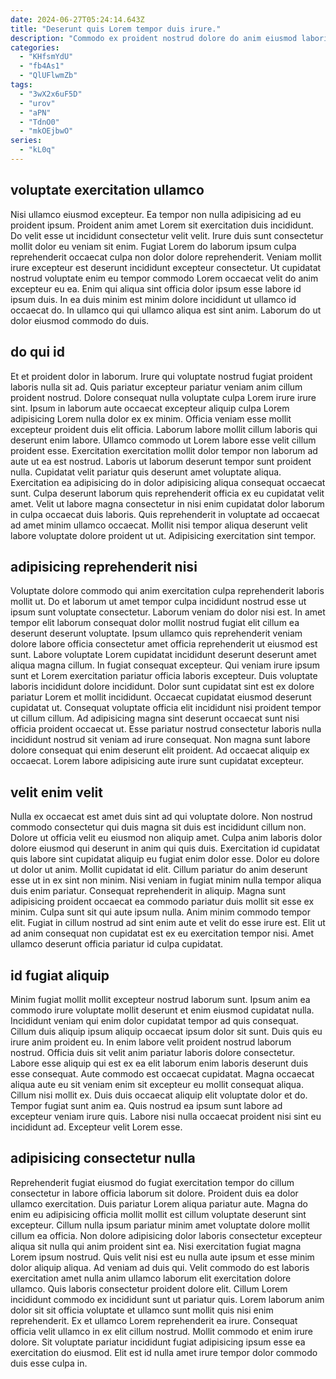 ```yaml
---
date: 2024-06-27T05:24:14.643Z
title: "Deserunt quis Lorem tempor duis irure."
description: "Commodo ex proident nostrud dolore do anim eiusmod laboris ipsum ad ad. Reprehenderit reprehenderit mollit officia elit exercitation."
categories:
  - "KHfsmYdU"
  - "fb4As1"
  - "QlUFlwmZb"
tags:
  - "3wX2x6uF5D"
  - "urov"
  - "aPN"
  - "TdnO0"
  - "mkOEjbwO"
series:
  - "kL0q"
---
```



## voluptate exercitation ullamco

Nisi ullamco eiusmod excepteur. Ea tempor non nulla adipisicing ad eu proident ipsum. Proident anim amet Lorem sit exercitation duis incididunt. Do velit esse ut incididunt consectetur velit velit.
Irure duis sunt consectetur mollit dolor eu veniam sit enim. Fugiat Lorem do laborum ipsum culpa reprehenderit occaecat culpa non dolor dolore reprehenderit. Veniam mollit irure excepteur est deserunt incididunt excepteur consectetur. Ut cupidatat nostrud voluptate enim eu tempor commodo Lorem occaecat velit do anim excepteur eu ea.
Enim qui aliqua sint officia dolor ipsum esse labore id ipsum duis. In ea duis minim est minim dolore incididunt ut ullamco id occaecat do. In ullamco qui qui ullamco aliqua est sint anim. Laborum do ut dolor eiusmod commodo do duis.

## do qui id

Et et proident dolor in laborum. Irure qui voluptate nostrud fugiat proident laboris nulla sit ad. Quis pariatur excepteur pariatur veniam anim cillum proident nostrud. Dolore consequat nulla voluptate culpa Lorem irure irure sint.
Ipsum in laborum aute occaecat excepteur aliquip culpa Lorem adipisicing Lorem nulla dolor ex ex minim. Officia veniam esse mollit excepteur proident duis elit officia. Laborum labore mollit cillum laboris qui deserunt enim labore. Ullamco commodo ut Lorem labore esse velit cillum proident esse. Exercitation exercitation mollit dolor tempor non laborum ad aute ut ea est nostrud. Laboris ut laborum deserunt tempor sunt proident nulla. Cupidatat velit pariatur quis deserunt amet voluptate aliqua.
Exercitation ea adipisicing do in dolor adipisicing aliqua consequat occaecat sunt. Culpa deserunt laborum quis reprehenderit officia ex eu cupidatat velit amet. Velit ut labore magna consectetur in nisi enim cupidatat dolor laborum in culpa occaecat duis laboris. Quis reprehenderit in voluptate ad occaecat ad amet minim ullamco occaecat. Mollit nisi tempor aliqua deserunt velit labore voluptate dolore proident ut ut. Adipisicing exercitation sint tempor.

## adipisicing reprehenderit nisi

Voluptate dolore commodo qui anim exercitation culpa reprehenderit laboris mollit ut. Do et laborum ut amet tempor culpa incididunt nostrud esse ut ipsum sunt voluptate consectetur. Laborum veniam do dolor nisi est. In amet tempor elit laborum consequat dolor mollit nostrud fugiat elit cillum ea deserunt deserunt voluptate. Ipsum ullamco quis reprehenderit veniam dolore labore officia consectetur amet officia reprehenderit ut eiusmod est sunt. Labore voluptate Lorem cupidatat incididunt deserunt deserunt amet aliqua magna cillum.
In fugiat consequat excepteur. Qui veniam irure ipsum sunt et Lorem exercitation pariatur officia laboris excepteur. Duis voluptate laboris incididunt dolore incididunt. Dolor sunt cupidatat sint est ex dolore pariatur Lorem et mollit incididunt. Occaecat cupidatat eiusmod deserunt cupidatat ut. Consequat voluptate officia elit incididunt nisi proident tempor ut cillum cillum. Ad adipisicing magna sint deserunt occaecat sunt nisi officia proident occaecat ut.
Esse pariatur nostrud consectetur laboris nulla incididunt nostrud sit veniam ad irure consequat. Non magna sunt labore dolore consequat qui enim deserunt elit proident. Ad occaecat aliquip ex occaecat. Lorem labore adipisicing aute irure sunt cupidatat excepteur.

## velit enim velit

Nulla ex occaecat est amet duis sint ad qui voluptate dolore. Non nostrud commodo consectetur qui duis magna sit duis est incididunt cillum non. Dolore ut officia velit eu eiusmod non aliquip amet. Culpa anim laboris dolor dolore eiusmod qui deserunt in anim qui quis duis. Exercitation id cupidatat quis labore sint cupidatat aliquip eu fugiat enim dolor esse.
Dolor eu dolore ut dolor ut anim. Mollit cupidatat id elit. Cillum pariatur do anim deserunt esse ut in ex sint non minim. Nisi veniam in fugiat minim nulla tempor aliqua duis enim pariatur. Consequat reprehenderit in aliquip.
Magna sunt adipisicing proident occaecat ea commodo pariatur duis mollit sit esse ex minim. Culpa sunt sit qui aute ipsum nulla. Anim minim commodo tempor elit. Fugiat in cillum nostrud ad sint enim aute et velit do esse irure est. Elit ut ad anim consequat non cupidatat est ex eu exercitation tempor nisi. Amet ullamco deserunt officia pariatur id culpa cupidatat.

## id fugiat aliquip

Minim fugiat mollit mollit excepteur nostrud laborum sunt. Ipsum anim ea commodo irure voluptate mollit deserunt et enim eiusmod cupidatat nulla. Incididunt veniam qui enim dolor cupidatat tempor ad quis consequat. Cillum duis aliquip ipsum aliquip occaecat ipsum dolor sit sunt. Duis quis eu irure anim proident eu. In enim labore velit proident nostrud laborum nostrud. Officia duis sit velit anim pariatur laboris dolore consectetur.
Labore esse aliquip qui est ex ea elit laborum enim laboris deserunt duis esse consequat. Aute commodo est occaecat cupidatat. Magna occaecat aliqua aute eu sit veniam enim sit excepteur eu mollit consequat aliqua. Cillum nisi mollit ex.
Duis duis occaecat aliquip elit voluptate dolor et do. Tempor fugiat sunt anim ea. Quis nostrud ea ipsum sunt labore ad excepteur veniam irure quis. Labore nisi nulla occaecat proident nisi sint eu incididunt ad. Excepteur velit Lorem esse.

## adipisicing consectetur nulla

Reprehenderit fugiat eiusmod do fugiat exercitation tempor do cillum consectetur in labore officia laborum sit dolore. Proident duis ea dolor ullamco exercitation. Duis pariatur Lorem aliqua pariatur aute. Magna do enim eu adipisicing officia mollit mollit est cillum voluptate deserunt sint excepteur. Cillum nulla ipsum pariatur minim amet voluptate dolore mollit cillum ea officia. Non dolore adipisicing dolor laboris consectetur excepteur aliqua sit nulla qui anim proident sint ea.
Nisi exercitation fugiat magna Lorem ipsum nostrud. Quis velit nisi est eu nulla aute ipsum et esse minim dolor aliquip aliqua. Ad veniam ad duis qui. Velit commodo do est laboris exercitation amet nulla anim ullamco laborum elit exercitation dolore ullamco. Quis laboris consectetur proident dolore elit. Cillum Lorem incididunt commodo ex incididunt sunt ut pariatur quis. Lorem laborum anim dolor sit sit officia voluptate et ullamco sunt mollit quis nisi enim reprehenderit. Ex et ullamco Lorem reprehenderit ea irure.
Consequat officia velit ullamco in ex elit cillum nostrud. Mollit commodo et enim irure dolore. Sit voluptate pariatur incididunt fugiat adipisicing ipsum esse ea exercitation do eiusmod. Elit est id nulla amet irure tempor dolor commodo duis esse culpa in.

